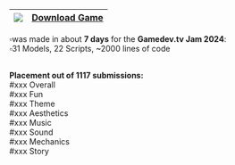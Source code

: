| <img src="https://img.shields.io/badge/Itch.io-FA5C5C?style=for-the-badge&logo=itchdotio&logoColor=white" />                     | [Download Game](https://jonasthn.itch.io/no-sale-today)   |
| -------------------------------------------------------------------------------------------------------------------------------- | --------------------------------------------------------- |

▫️was made in about **7 days** for the **Gamedev.tv Jam 2024**: <br/>
▫️31 Models, 22 Scripts, ~2000 lines of code <br/> <br/>

**Placement out of 1117 submissions:** <br/>
#xxx Overall <br/>
#xxx Fun <br/>
#xxx Theme <br/>
#xxx Aesthetics <br/>
#xxx Music <br/>
#xxx Sound <br/>
#xxx Mechanics <br/>
#xxx Story
